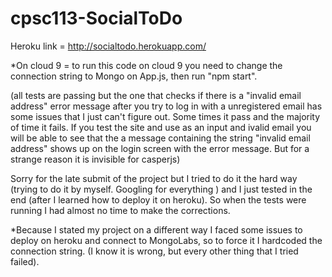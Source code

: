 # cpsc113-SocialToDo
Heroku link = http://socialtodo.herokuapp.com/

*On cloud 9 = to run this code on cloud 9 you need to change the connection string to Mongo on App.js, then run "npm start".

(all tests are passing but the one that checks if there is a "invalid email address" error message after you try to log in with a unregistered email has some issues that I just can't figure out. Some times it pass and the majority of time it fails. If you test the site and use as an input and ivalid email you will be able to see that the a message containing the string "invalid email address" shows up on the login screen with the error message. But for a strange reason it is invisible for casperjs)

Sorry for the late submit of the project but I tried to do it the hard way (trying to do it by myself. Googling for everything ) and I just tested in the end (after I learned how to deploy it on heroku). So when the tests were running I had almost no time to make the corrections.

*Because I stated my project on a different way I faced some issues to deploy on heroku and connect to MongoLabs, so to force it I hardcoded the connection string. (I know it is wrong, but every other thing that I tried failed).
